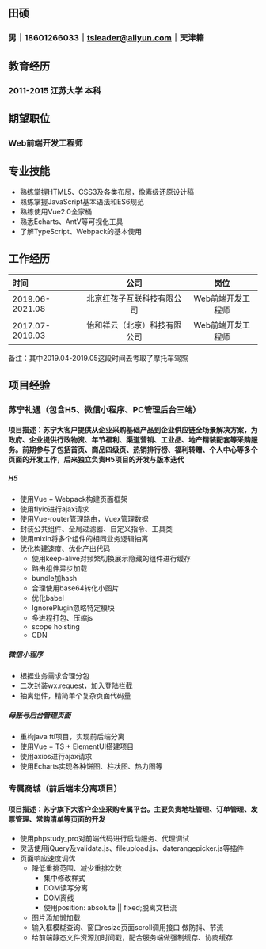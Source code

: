 ## 田硕
### 男｜18601266033｜tsleader@aliyun.com｜天津籍

## 教育经历
### 2011-2015 江苏大学 本科

## 期望职位
### Web前端开发工程师

## 专业技能
* 熟练掌握HTML5、CSS3及各类布局，像素级还原设计稿
* 熟练掌握JavaScript基本语法和ES6规范
* 熟练使用Vue2.0全家桶
* 熟悉Echarts、AntV等可视化工具
* 了解TypeScript、Webpack的基本使用

## 工作经历
|时间       |公司         |岗位            |
|:-------|:--------------:|:---------:|
|2019.06-2021.08|北京红孩子互联科技有限公司|Web前端开发工程师|
|2017.07-2019.03|怡和祥云（北京）科技有限公司|Web前端开发工程师|
备注：其中2019.04-2019.05这段时间去考取了摩托车驾照

## 项目经验
### 苏宁礼遇（包含H5、微信小程序、PC管理后台三端）
#### 项目描述：苏宁大客户提供从企业采购基础产品到企业供应链全场景解决方案，为政府、企业提供行政物资、年节福利、渠道营销、工业品、地产精装配套等采购服务。前期参与了包括首页、商品四级页、热销排行榜、福利转赠、个人中心等多个页面的开发工作，后来独立负责H5项目的开发与版本迭代
##### H5
* 使用Vue + Webpack构建页面框架
* 使用flyio进行ajax请求
* 使用Vue-router管理路由，Vuex管理数据
* 封装公共组件、全局过滤器、自定义指令、工具类
* 使用mixin将多个组件的相同业务逻辑抽离
* 优化构建速度、优化产出代码
	* 使用keep-alive对频繁切换展示隐藏的组件进行缓存
    * 路由组件异步加载
	* bundle加hash
    * 合理使用base64转化小图片
	* 优化babel
    * IgnorePlugin忽略特定模块
    * 多进程打包、压缩js
    * scope hoisting
    * CDN

##### 微信小程序
* 根据业务需求合理分包
* 二次封装wx.request，加入登陆拦截
* 抽离组件，精简单个复杂页面代码量

##### 母账号后台管理页面
* 重构java ftl项目，实现前后端分离
* 使用Vue + TS + ElementUI搭建项目
* 使用axios进行ajax请求
* 使用Echarts实现各种饼图、柱状图、热力图等

### 专属商城（前后端未分离项目）
#### 项目描述：苏宁旗下大客户企业采购专属平台。主要负责地址管理、订单管理、发票管理、常购清单等页面的开发
* 使用phpstudy_pro对前端代码进行启动服务、代理调试
* 灵活使用jQuery及validata.js、fileupload.js、daterangepicker.js等插件
* 页面响应速度调优
	* 降低重排范围、减少重排次数
    	* 集中修改样式
        * DOM读写分离
        * DOM离线
        * 使用position: absolute || fixed;脱离文档流
	* 图片添加懒加载
    * 输入框模糊查询、窗口resize页面scroll调用接口 做防抖、节流
    * 给前端静态文件资源加时间戳，配合服务端做强制缓存、协商缓存